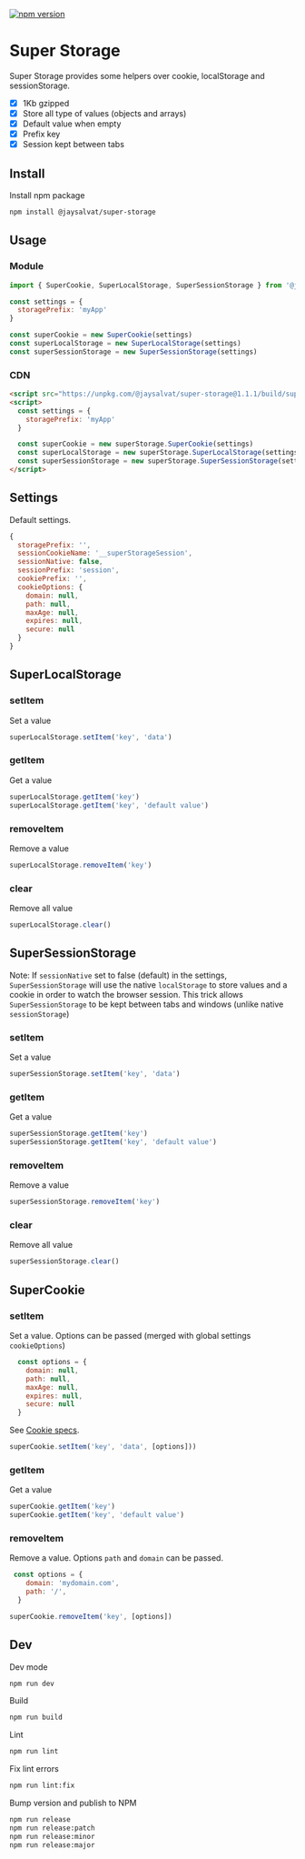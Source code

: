 [![npm version](https://badge.fury.io/js/%40jaysalvat%2Fsuper-storage.svg)](https://badge.fury.io/js/%40jaysalvat%2Fsuper-storage)

Super Storage 
=============

Super Storage provides some helpers over cookie, localStorage and sessionStorage.

- [x] 1Kb gzipped
- [x] Store all type of values (objects and arrays)
- [x] Default value when empty
- [x] Prefix key
- [x] Session kept between tabs

## Install

Install npm package

```sh
npm install @jaysalvat/super-storage
```

## Usage

### Module

```javascript
import { SuperCookie, SuperLocalStorage, SuperSessionStorage } from '@jaysalvat/super-storage'

const settings = {
  storagePrefix: 'myApp'
}

const superCookie = new SuperCookie(settings)
const superLocalStorage = new SuperLocalStorage(settings)
const superSessionStorage = new SuperSessionStorage(settings)
```

### CDN

```html
<script src="https://unpkg.com/@jaysalvat/super-storage@1.1.1/build/super-storage.umd.min.js"></script>
<script>
  const settings = {
    storagePrefix: 'myApp'
  }

  const superCookie = new superStorage.SuperCookie(settings)
  const superLocalStorage = new superStorage.SuperLocalStorage(settings)
  const superSessionStorage = new superStorage.SuperSessionStorage(settings)
</script>

```


## Settings

Default settings.

```javascript
{
  storagePrefix: '',
  sessionCookieName: '__superStorageSession',
  sessionNative: false,
  sessionPrefix: 'session',
  cookiePrefix: '',
  cookieOptions: {
    domain: null,
    path: null,
    maxAge: null,
    expires: null,
    secure: null
  }
}
```

## SuperLocalStorage

### setItem

Set a value

```javascript
superLocalStorage.setItem('key', 'data')
```

### getItem

Get a value

```javascript
superLocalStorage.getItem('key')
superLocalStorage.getItem('key', 'default value')
```

### removeItem

Remove a value

```javascript
superLocalStorage.removeItem('key')
```

### clear

Remove all value

```javascript
superLocalStorage.clear()
```



## SuperSessionStorage

Note: If `sessionNative` set to false (default) in the settings, `SuperSessionStorage`
will use the native `localStorage` to store values and a cookie in order to watch the 
browser session. This trick allows `SuperSessionStorage` to be kept between tabs and 
windows (unlike native `sessionStorage`)

### setItem

Set a value

```javascript
superSessionStorage.setItem('key', 'data')
```

### getItem

Get a value

```javascript
superSessionStorage.getItem('key')
superSessionStorage.getItem('key', 'default value')
```

### removeItem

Remove a value

```javascript
superSessionStorage.removeItem('key')
```

### clear

Remove all value

```javascript
superSessionStorage.clear()
```



## SuperCookie

### setItem

Set a value. 
Options can be passed (merged with global settings `cookieOptions`)

```javascript
  const options = {
    domain: null,
    path: null,
    maxAge: null,
    expires: null,
    secure: null
  }
```

See [Cookie specs](https://developer.mozilla.org/fr/docs/Web/HTTP/Cookies).

```javascript
superCookie.setItem('key', 'data', [options]))
```

### getItem

Get a value

```javascript
superCookie.getItem('key')
superCookie.getItem('key', 'default value')
```

### removeItem

Remove a value. Options `path` and `domain` can be passed.

```javascript
 const options = {
    domain: 'mydomain.com',
    path: '/',
  }
```

```javascript
superCookie.removeItem('key', [options])
```


## Dev

Dev mode

```sh
npm run dev
```

Build

```sh
npm run build
```

Lint

```sh
npm run lint
```

Fix lint errors

```sh
npm run lint:fix
```

Bump version and publish to NPM

```sh
npm run release
npm run release:patch
npm run release:minor
npm run release:major
```
